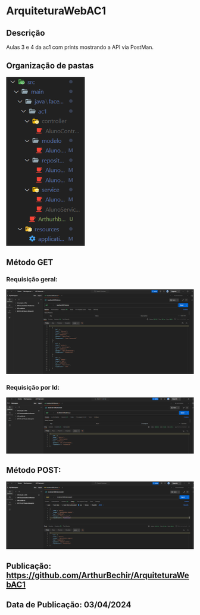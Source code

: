 # ArquiteturaWebAC1

## Descrição

Aulas 3 e 4 da ac1 com prints mostrando a API via PostMan.

## Organização de pastas

![alt text](image.png)

## Método GET

### Requisição geral:

![alt text](image-1.png)

### Requisição por Id:

![alt text](image-2.png)

## Método POST:

![alt text](image-3.png)

## Publicação: https://github.com/ArthurBechir/ArquiteturaWebAC1

## Data de Publicação: 03/04/2024
